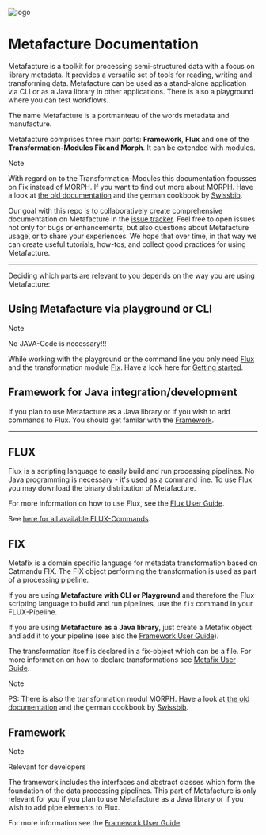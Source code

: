 ![logo](https://github.com/culturegraph/metafacture-core/wiki/img/metafacture_small.png)

# Metafacture Documentation

Metafacture is a toolkit for processing semi-structured data with a focus on library metadata. It provides a versatile set of tools for reading, writing and transforming data. Metafacture can be used as a stand-alone application via CLI or as a Java library in other applications. There is also a playground where you can test workflows.

The name Metafacture is a portmanteau of the words metadata and manufacture.

Metafacture comprises three main parts: **Framework**, **Flux** and one of the **Transformation-Modules Fix and Morph**. It can be extended with modules.

> [!NOTE]
> With regard on to the Transformation-Modules this documentation focusses on Fix instead of MORPH. If you want to find out more about MORPH. Have a look at [the old documentation](https://github.com/metafacture/metafacture-core/wiki/Metamorph-User-Guide) and the german cookbook by [Swissbib](https://swissbib.gitlab.io/metamorph-doku/).


Our goal with this repo is to collaboratively create comprehensive documentation on Metafacture in the [issue tracker](https://github.com/culturegraph/metafacture-documentation/issues?q=). Feel free to open issues not only for bugs or enhancements, but also questions about Metafacture usage, or to share your experiences. We hope that over time, in that way we can create useful tutorials, how-tos, and collect good practices for using Metafacture.
__________________

Deciding which parts are relevant to you depends on the way you are using Metafacture:

## Using Metafacture via playground or CLI

> [!NOTE]
> No JAVA-Code is necessary!!!

While working with the playground or the command line you only need [Flux](#flux) and the transformation module [Fix](#fix).
Have a look here for [Getting started](/Getting-Started.md).

## Framework for Java integration/development

If you plan to use Metafacture as a Java library or if you wish to add commands to Flux. You should get familar with the [Framework](/Home.md#framework).

__________________

## FLUX

Flux is a scripting language to easily build and run processing pipelines. No Java programming is necessary - it's used as a command line. To use Flux you may download the binary distribution of Metafacture.

For more information on how to use Flux, see the [Flux User Guide](/Flux-User-Guide.md).

See [here for all available FLUX-Commands](/flux-commands.md).

## FIX

Metafix is a domain specific language for metadata transformation based on Catmandu FIX. The FIX object performing the transformation is used as part of a processing pipeline.

If you are using **Metafacture with CLI or Playground** and therefore the Flux scripting language to build and run pipelines, use the `fix` command in your FLUX-Pipeline. 

If you are using **Metafacture as a Java library**, just create a Metafix object and add it to your pipeline (see also the [Framework User Guide](#framework)).

The transformation itself is declared in a fix-object which can be a file. For more information on how to declare transformations see [Metafix User Guide](/Fix-User-Guide.md).

> [!NOTE]
> PS: There is also the transformation modul MORPH. Have a look at[ the old documentation](https://github.com/metafacture/metafacture-core/wiki/Metamorph-User-Guide) and the german cookbook by [Swissbib](https://swissbib.gitlab.io/metamorph-doku/).

## Framework

> [!NOTE]
>Relevant for developers

The framework includes the interfaces and abstract classes which form the foundation of the data processing pipelines. This part of Metafacture is only relevant for you if you plan to use Metafacture as a Java library or if you wish to add pipe elements to Flux.

For more information see the [Framework User Guide](/Framework-User-Guide.md).

